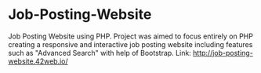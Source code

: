 # Job-Posting-Website
Job Posting Website using PHP. Project was aimed to focus entirely on PHP creating a responsive and interactive job posting website including features such as "Advanced Search" with help of Bootstrap.
Link: 
http://job-posting-website.42web.io/
